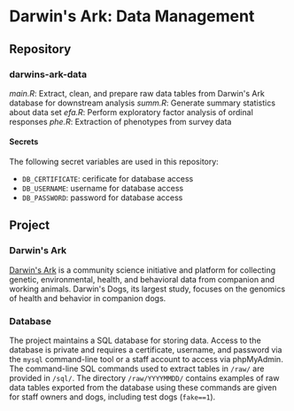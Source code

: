 # Darwin's Ark: Data Management

## Repository

### darwins-ark-data

*main.R*: Extract, clean, and prepare raw data tables from Darwin's Ark database for downstream analysis
*summ.R*: Generate summary statistics about data set
*efa.R*: Perform exploratory factor analysis of ordinal responses
*phe.R*: Extraction of phenotypes from survey data

#### Secrets

The following secret variables are used in this repository:

- `DB_CERTIFICATE`: cerificate for database access
- `DB_USERNAME`: username for database access
- `DB_PASSWORD`: password for database access

## Project

### Darwin's Ark

[Darwin's Ark](darwinsark.org) is a community science initiative and platform for collecting genetic, environmental, health, and behavioral data from companion and working animals. Darwin's Dogs, its largest study, focuses on the genomics of health and behavior in companion dogs.

### Database

The project maintains a SQL database for storing data. Access to the database is private and requires a certificate, username, and password via the `mysql` command-line tool or a staff account to access via phpMyAdmin. The command-line SQL commands used to extract tables in `/raw/` are provided in `/sql/`. The directory `/raw/YYYYMMDD/` contains examples of raw data tables exported from the database using these commands are given for staff owners and dogs, including test dogs (`fake==1`).
